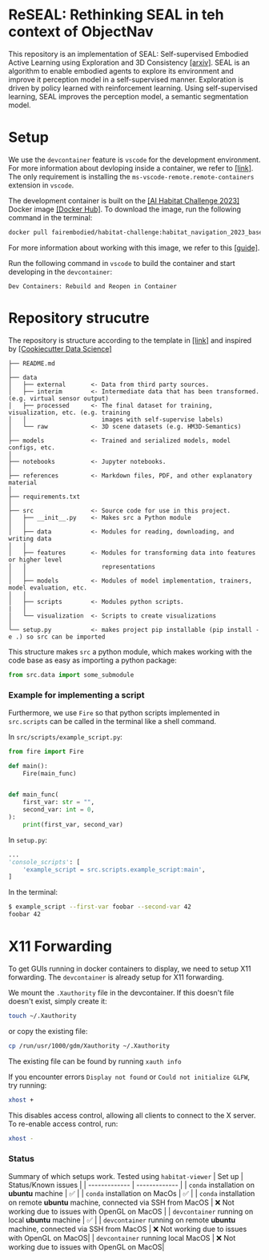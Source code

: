 # ReSEAL: Rethinking SEAL in teh context of ObjectNav
This repository is an implementation of SEAL: Self-supervised Embodied Active Learning using Exploration and 3D Consistency [[arxiv]](https://arxiv.org/abs/2112.01001).
SEAL is an algorithm to enable embodied agents to explore its environment and improve it perception model in a self-supervised manner.
Exploration is driven by policy learned with reinforcement learning.
Using self-supervised learning, SEAL improves the perception model, a semantic segmentation model.

# Setup
We use the `devcontainer` feature is `vscode` for the development environment.
For more information about devloping inside a container, we refer to [[link]](https://code.visualstudio.com/docs/devcontainers/containers#_create-a-devcontainerjson-file).
The only requirement is installing the `ms-vscode-remote.remote-containers` extension in `vscode`.

The development container is built on the [[AI Habitat Challenge 2023]](https://aihabitat.org/challenge/2023/) Docker image [[Docker Hub]](https://aihabitat.org/challenge/2023/).
To download the image, run the following command in the terminal:
```bash
docker pull fairembodied/habitat-challenge:habitat_navigation_2023_base_docker
```
For more information about working with this image, we refer to this [[guide]](https://github.com/facebookresearch/habitat-lab#docker-setup).

Run the following command in `vscode` to build the container and start developing in the `devcontainer`:
```
Dev Containers: Rebuild and Reopen in Container
```

# Repository strucutre
The repository is structure according to the template in [[link]](https://towardsdatascience.com/structuring-machine-learning-projects-be473775a1b6) and inspired by [[Cookiecutter Data Science]](https://drivendata.github.io/cookiecutter-data-science/)

```
├── README.md          
│
├── data
│   ├── external       <- Data from third party sources.
│   ├── interim        <- Intermediate data that has been transformed. (e.g. virtual sensor output)
│   ├── processed      <- The final dataset for training, visualization, etc. (e.g. training
│   │                     images with self-supervise labels)
│   └── raw            <- 3D scene datasets (e.g. HM3D-Semantics)
│
├── models             <- Trained and serialized models, model configs, etc.
│
├── notebooks          <- Jupyter notebooks.
│
├── references         <- Markdown files, PDF, and other explanatory material
│
├── requirements.txt
│
├── src                <- Source code for use in this project.
│   ├── __init__.py    <- Makes src a Python module
│   │
│   ├── data           <- Modules for reading, downloading, and writing data
│   │
│   ├── features       <- Modules for transforming data into features or higher level
│   │                     representations
│   │
│   ├── models         <- Modules of model implementation, trainers, model evaluation, etc.
│   │
│   ├── scripts        <- Modules python scripts.
|   │
│   └── visualization  <- Scripts to create visualizations
│
└── setup.py           <- makes project pip installable (pip install -e .) so src can be imported
```

This structure makes `src` a python module, which makes working with the code base as easy as importing a python package:

```python
from src.data import some_submodule
```
### Example for implementing a script
Furthermore, we use `Fire` so that python scripts implemented in `src.scripts` can be called in the terminal like a shell command.

In `src/scripts/example_script.py`:
```python
from fire import Fire

def main():
    Fire(main_func)


def main_func(
    first_var: str = "",
    second_var: int = 0,
):
    print(first_var, second_var)
```

In `setup.py`:
```python
...
'console_scripts': [
    'example_script = src.scripts.example_script:main',
]
```

In the terminal:
```bash
$ example_script --first-var foobar --second-var 42
foobar 42
```

# X11 Forwarding
To get GUIs running in docker containers to display, we need to setup X11 forwarding.
The `devcontainer` is already setup for X11 forwarding.

We mount the `.Xauthority` file in the devcontainer.
If this doesn't file doesn't exist, simply create it:
```bash
touch ~/.Xauthority
```
or copy the existing file:
```bash
cp /run/usr/1000/gdm/Xauthority ~/.Xauthority
```
The existing file can be found by running `xauth info`

If you encounter errors `Display not found` or `Could not initialize GLFW`, try running:
```bash
xhost +
````
This disables access control, allowing all clients to connect to the X server. To re-enable access control, run:
```bash
xhost -
```

### Status
Summary of which setups work. Tested using `habitat-viewer`
| Set up        | Status/Known issues   |
| ------------- | -------------         |
| `conda` installation on **ubuntu** machine | :white_check_mark:   |
| `conda` installation on MacOs | :white_check_mark: |
| `conda` installation on remote **ubuntu** machine, connected via SSH from MacOS | :x: Not working due to issues with OpenGL on MacOS  |
| `devcontainer` running on local **ubuntu** machine  | :white_check_mark:      |
| `devcontainer` running on remote **ubuntu** machine, connected via SSH from MacOS  | :x: Not working due to issues with OpenGL on MacOS|
| `devcontainer` running local MacOS  | :x: Not working due to issues with OpenGL on MacOS|
